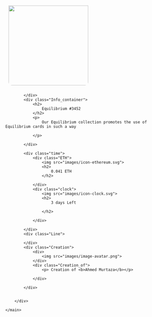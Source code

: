 <!DOCTYPE html>
<html lang="en">
<head>
    <meta charset="UTF-8">
    <meta http-equiv="X-UA-Compatible" content="IE=edge">
    <meta name="viewport" content="width=device-width, initial-scale=1.0">
    <title>NFT CARD DOCUMENT</title>
    <link href="https://fonts.googleapis.com/css2?family=Outfit:wght@300;400;600&display=swap" rel="stylesheet">
    <link rel="stylesheet" href="custom.css">
</head>
<body>
    <main class="main">
        <div class="main_box">
            <div class="img">
                <img src="images/image-equilibrium.jpg" width="250px " height="250px " style="align:center;padding: 20px 10px 10px 10px ;border-radius: 20px 20px 20px 20px ;"> 

            </div>
            <div class="Info_container">
                <h2>
                    Equilibrium #3452
                </h2>
                <p>
                    Our Equilibrium collection promotes the use of Equilibrium cards in such a way

                </p>

            </div>
            
            <div class="time">
                <div class="ETH">
                    <img src="images/icon-ethereum.svg"> 
                    <h2>
                        0.041 ETH
                    </h2>

                </div>
                <div class="clock">
                    <img src="images/icon-clock.svg">
                    <h2>
                        3 days Left

                    </h2>

                </div>

            </div>
            <div class="Line">

            </div>
            <div class="Creation">
                <div>
                    <img src="images/image-avatar.png">
                </div>
                <div class="Creation_of">
                    <p> Creation of <b>Ahmed Murtaza</b></p>

                </div>

            </div>
        

        </div>

    </main>
    
</body>
</html>